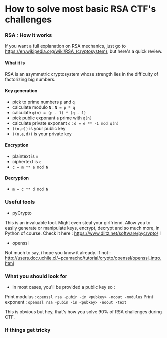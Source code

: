 # How to solve most basic RSA CTF's challenges

### RSA : How it works

If you want a full explanation on RSA mechanics, just go to https://en.wikipedia.org/wiki/RSA_(cryptosystem), but here's a quick review.

#### What it is

RSA is an asymmetric cryptosystem whose strength lies in the difficulty of factorizing big numbers.

#### Key generation

  * pick to prime numbers `p` and `q`
  * calculate modulo `N` : `N = p * q`
  * calculate `φ(n) = (p - 1) * (q - 1)`
  * pick public exponant `e` prime with `φ(n)`
  * calculate private exponant `d` : `d = e ** -1 mod φ(n)` 
  * `((n,e))` is your public key
  * `((n,e,d))` is your private key

#### Encryption

  * plaintext is `m`  
  * ciphertext is `c`
  * `c = m ** e mod N`

#### Decryption

  * `m = c ** d mod N`


### Useful tools

  * pyCrypto
   
   This is an invaluable tool. Might even steal your girlfriend. Allow you to easily generate or manipulate keys, encrypt, decrypt and so much more, in Python of course. Check it here : https://www.dlitz.net/software/pycrypto/ !

  * openssl 

   Not much to say, i hope you know it already. If not : http://users.dcc.uchile.cl/~pcamacho/tutorial/crypto/openssl/openssl_intro.html

### What you should look for

  * In most cases, you'll be provided a public key so :

   Print modulus : `openssl rsa -pubin -in <pubkey> -noout -modulus`
   Print exponent : `openssl rsa -pubin -in <pubkey> -noout -text`

This is obvious but hey, that's how you solve 90% of RSA challenges during CTF.

### If things get tricky

 
